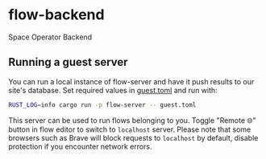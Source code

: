 # flow-backend
Space Operator Backend

## Running a guest server

You can run a local instance of flow-server and have it push results to our site's database.
Set required values in [guest.toml](https://github.com/space-operator/flow-backend/blob/main/guest.toml)
and run with:
```bash
RUST_LOG=info cargo run -p flow-server -- guest.toml
```

This server can be used to run flows belonging to you. Toggle "Remote 🌐" button in flow editor to switch to `localhost` server.
Please note that some browsers such as Brave will block requests to `localhost` by default, disable protection if you encounter network errors.
